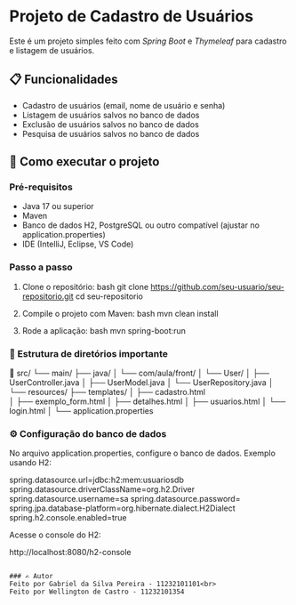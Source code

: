 # Projeto de Cadastro de Usuários

Este é um projeto simples feito com *Spring Boot* e *Thymeleaf* para cadastro e listagem de usuários.

## 📋 Funcionalidades

- Cadastro de usuários (email, nome de usuário e senha)
- Listagem de usuários salvos no banco de dados
- Exclusão de usuários salvos no banco de dados
- Pesquisa de usuários salvos no banco de dados
## 🚀 Como executar o projeto

### Pré-requisitos

- Java 17 ou superior
- Maven
- Banco de dados H2, PostgreSQL ou outro compatível (ajustar no application.properties)
- IDE (IntelliJ, Eclipse, VS Code)

### Passo a passo

1. Clone o repositório:
   bash
   git clone https://github.com/seu-usuario/seu-repositorio.git
   cd seu-repositorio

2. Compile o projeto com Maven:
   bash
   mvn clean install

3. Rode a aplicação:
   bash
   mvn spring-boot:run

### 📁 Estrutura de diretórios importante

📁 src/
└──  main/
├──  java/
│ └── com/aula/front/
│ └── User/
│ ├── UserController.java 
│ ├── UserModel.java 
│ └── UserRepository.java 
│
└── resources/
├──  templates/ 
│ ├── cadastro.html  
│ ├── exemplo_form.html 
│ ├── detalhes.html 
│ ├── usuarios.html 
│ └── login.html 
│
└── application.properties 


### ⚙️ Configuração do banco de dados

No arquivo application.properties, configure o banco de dados. Exemplo usando H2:


spring.datasource.url=jdbc:h2:mem:usuariosdb
spring.datasource.driverClassName=org.h2.Driver
spring.datasource.username=sa
spring.datasource.password=
spring.jpa.database-platform=org.hibernate.dialect.H2Dialect
spring.h2.console.enabled=true

Acesse o console do H2:

http://localhost:8080/h2-console
```

### ✍️ Autor
Feito por Gabriel da Silva Pereira - 11232101101<br>
Feito por Wellington de Castro - 11232101354



 



